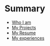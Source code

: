# Summary

- [Who I am](me.md)
- [My Projects](projects.md)
- [My Resume](cv.md)
- [My experiences](experiences.md)
